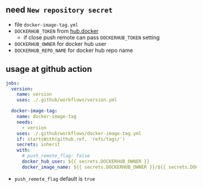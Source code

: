 ## need `New repository secret`

- file `docker-image-tag.yml`
- `DOCKERHUB_TOKEN` from [hub.docker](https://hub.docker.com/settings/security)
    - if close push remote can pass `DOCKERHUB_TOKEN` setting 
- `DOCKERHUB_OWNER` for docker hub user
- `DOCKERHUB_REPO_NAME` for docker hub repo name

## usage at github action

```yml
jobs:
  version:
    name: version
    uses: ./.github/workflows/version.yml

  docker-image-tag:
    name: docker-image-tag
    needs:
      - version
    uses: ./.github/workflows/docker-image-tag.yml
    if: startsWith(github.ref, 'refs/tags/')
    secrets: inherit
    with:
      # push_remote_flag: false
      docker_hub_user: ${{ secrets.DOCKERHUB_OWNER }}
      docker_image_name: ${{ secrets.DOCKERHUB_OWNER }}/${{ secrets.DOCKERHUB_REPO_NAME }}
```

- `push_remote_flag` default is `true`